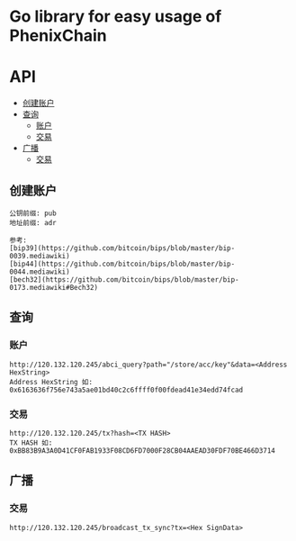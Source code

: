 # Go library for easy usage of PhenixChain

# API
* [创建账户](#创建账户)  
* [查询](#查询)  
    * [账户](#账户)  
    * [交易](#交易)  
* [广播](#广播)  
    * [交易](#交易)  

## 创建账户
```
公钥前缀: pub
地址前缀: adr

参考:
[bip39](https://github.com/bitcoin/bips/blob/master/bip-0039.mediawiki)
[bip44](https://github.com/bitcoin/bips/blob/master/bip-0044.mediawiki)
[bech32](https://github.com/bitcoin/bips/blob/master/bip-0173.mediawiki#Bech32)
```

## 查询
### 账户
```
http://120.132.120.245/abci_query?path="/store/acc/key"&data=<Address HexString>
Address HexString 如: 0x6163636f756e743a5ae01bd40c2c6ffff0f00fdead41e34edd74fcad
```
### 交易
```
http://120.132.120.245/tx?hash=<TX HASH>
TX HASH 如: 0xBB83B9A3A0D41CF0FAB1933F08CD6FD7000F28CB04AAEAD30FDF70BE466D3714
```

## 广播
### 交易
```
http://120.132.120.245/broadcast_tx_sync?tx=<Hex SignData>
```